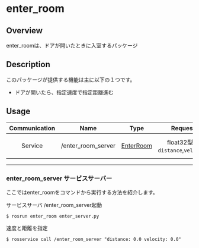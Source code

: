 # enter_room
## Overview
enter_roomは、ドアが開いたときに入室するパッケージ

## Description
このパッケージが提供する機能は主に以下の１つです。
- ドアが開いたら、指定速度で指定距離進む

## Usage
|Communication|Name|Type|Request|Result|
| :---: | :---: | :---: | :---: | :---: |
| Service | /enter_room_server | [EnterRoom](https://github.com/KIT-Happy-Robot/happymimi_apps/blob/develop/enter_room/srv/EnterRoom.srv) | float32型： `distance`,`velocity` | bool型： `result` |

---
### enter_room_server サービスサーバー
ここではenter_roomをコマンドから実行する方法を紹介します。

サービスサーバ /enter_room_server起動
```
$ rosrun enter_room enter_server.py
```
速度と距離を指定
```
$ rosservice call /enter_room_server "distance: 0.0 velocity: 0.0"
```
